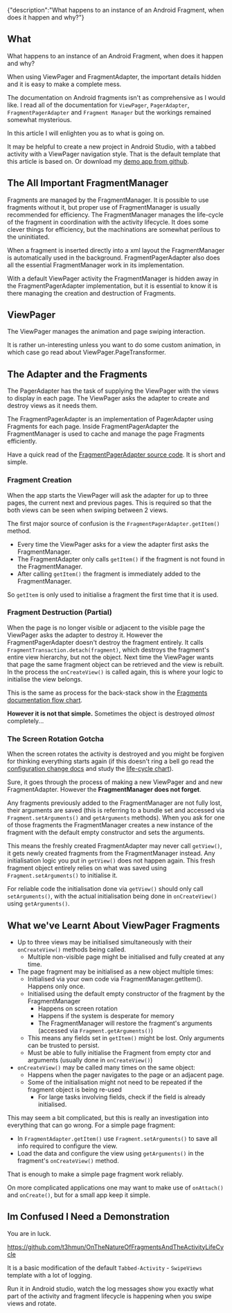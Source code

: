 {"description":"What happens to an instance of an Android Fragment, when does it happen and why?"}

## What

What happens to an instance of an Android Fragment, when does it happen and why?

When using ViewPager and FragmentAdapter, the important details hidden and it is easy to make a complete mess.

The documentation on Android fragments isn't as comprehensive as I would like.
I read all of the documentation for 
`ViewPager`, 
`PagerAdapter`, 
`FragmentPagerAdapter` 
and 
`Fragment Manager`
but the workings remained somewhat mysterious.


In this article I will enlighten you as to what is going on.


It may be helpful to create a new project in Android Studio, with a tabbed activity with a ViewPager navigation style.
That is the default template that this article is based on. Or download my [demo app from github](https://github.com/t3hmun/OnTheNatureOfFragmentsAndTheActivityLifeCycle).

## The All Important FragmentManager

Fragments are managed by the FragmentManager.
It is possible to use fragments without it, but proper use of FragmentManager is usually recommended for efficiency.
The FragmentManager manages the life-cycle of the fragment in coordination with the activity lifecycle.
It does some clever things for efficiency, but the machinations are somewhat perilous to the uninitiated.

When a fragment is inserted directly into a xml layout the FragmentManager is automatically used in the background.
FragmentPagerAdapter also does all the essential FragmentManager work in its implementation.

With a default ViewPager activity the FragmentManager is hidden away in the FragmentPagerAdapter implementation, 
but it is essential to know it is there managing the creation and destruction of Fragments.


## ViewPager

The ViewPager manages the animation and page swiping interaction.

It is rather un-interesting unless you want to do some custom animation, 
in which case go read about ViewPager.PageTransformer.


## The Adapter and the Fragments

The PagerAdapter has the task of supplying the ViewPager with the views to display in each page.
The ViewPager asks the adapter to create and destroy views as it needs them.

The FragmentPagerAdapter is an implementation of PagerAdapter using Fragments for each page.
Inside FragmentPagerAdapter the FragmentManager is used to cache and manage the page Fragments efficiently.

Have a quick read of the [FragmentPagerAdapter source code](https://android.googlesource.com/platform/frameworks/support/+/nougat-release/v13/java/android/support/v13/app/FragmentPagerAdapter.java).
It is short and simple.


### Fragment Creation

When the app starts the ViewPager will ask the adapter for up to three pages, the current next and previous pages.
This is required so that the both views can be seen when swiping between 2 views.

The first major source of confusion is the `FragmentPagerAdapter.getItem()` method.

* Every time the ViewPager asks for a view the adapter first asks the FragmentManager.
* The FragmentAdapter only calls `getItem()` if the fragment is not found in the FragmentManager.
* After calling `getItem()` the fragment is immediately added to the FragmentManager.

So `getItem` is only used to initialise a fragment the first time that it is used.


### Fragment Destruction (Partial)

When the page is no longer visible or adjacent to the visible page the ViewPager asks the adapter to destroy it.
However the FragmentPagerAdapter doesn't destroy the fragment entirely.
It calls `FragmentTransaction.detach(fragment)`, which destroys the fragment's entire view hierarchy, but not the object.
Next time the ViewPager wants that page the same fragment object can be retrieved and the view is rebuilt.
In the process the `onCreateView()` is called again, this is where your logic to initialise the view belongs.

This is the same as process for the back-stack show in the [Fragments documentation flow chart](https://developer.android.com/guide/components/fragments.html#Creating).

**However it is not that simple.** Sometimes the object is destroyed _almost_ completely...


### The Screen Rotation Gotcha

When the screen rotates the activity is destroyed and you might be forgiven for thinking everything starts again 
(if this doesn't ring a bell go read the [configuration change docs](https://developer.android.com/guide/topics/resources/runtime-changes.html) and study the [life-cycle chart](https://developer.android.com/reference/android/app/Activity.html#ActivityLifecycle)).

Sure, it goes through the process of making a new ViewPager and and new FragmentAdapter.
However the **FragmentManager does not forget**.

Any fragments previously added to the FragmentManager are not fully lost, their arguments are saved 
(this is referring to a bundle set and accessed via `Fragment.setArguments()` and `getArguments` methods).
When you ask for one of those fragments the FragmentManager creates a new instance of the fragment with the default empty constructor and sets the arguments.

This means the freshly created FragmentAdapter may never call `getView()`, it gets newly created fragments from the FragmentManager instead.
Any initialisation logic you put in `getView()` does not happen again.
This fresh fragment object entirely relies on what was saved using `Fragment.setArguments()` to initialise it.

For reliable code the initialisation done via `getView()` should only call `setArguments()`, 
with the actual initialisation being done in `onCreateView()` using `getArguments()`.



## What we've Learnt About ViewPager Fragments

* Up to three views may be initialised simultaneously with their `onCreateView()` methods being called.
    * Multiple non-visible page might be initialised and fully created at any time.
* The page fragment may be initialised as a new object multiple times:
    * Initialised via your own code via FragmentManager.getItem(). Happens only once.
    * Initialised using the default empty constructor of the fragment by the FragmentManager
        * Happens on screen rotation
        * Happens if the system is desperate for memory
        * The FragmentManager will restore the fragment's arguments (accessed via `Fragment.getArguments()`)
    * This means any fields set in `getItem()` might be lost. Only arguments can be trusted to persist.
    * Must be able to fully initialise the Fragment from empty ctor and arguments (usually done in `onCreateView()`)
* `onCreateView()` may be called many times on the same object:
    * Happens when the pager navigates to the page or an adjacent page.
    * Some of the initialisation might not need to be repeated if the fragment object is being re-used
        * For large tasks involving fields, check if the field is already initialised.
        
This may seem a bit complicated, but this is really an investigation into everything that can go wrong.
For a simple page fragment:

* In `FragmentAdapter.getItem()` use `Fragment.setArguments()` to save all info required to configure the view.
* Load the data and configure the view using `getArguments()` in the fragment's `onCreateView()` method.

That is enough to make a simple page fragment work reliably.

On more complicated applications one may want to make use of `onAttach()` and `onCreate()`, but for a small app keep it simple.


## Im Confused I Need a Demonstration

You are in luck.

https://github.com/t3hmun/OnTheNatureOfFragmentsAndTheActivityLifeCycle

It is a basic modification of the default `Tabbed-Activity` - `SwipeViews` template with a lot of logging.

Run it in Android studio, watch the log messages show you exactly what part of the activity and fragment lifecycle is happening when you swipe views and rotate.
